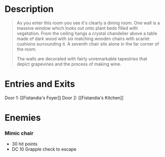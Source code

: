 # Description
> As you enter this room you see it's clearly a dining room. One wall is a massive window which looks out onto plant beds filled with vegetation. From the ceiling hangs a crystal chandelier above a table made of dark wood with six matching wooden chairs with scarlet cushions surrounding it. A seventh chair sits alone in the far corner of the room.
>
> The walls are decorated with fairly unremarkable tapestries that depict grapevines and the process of making wine.

# Entries and Exits
Door 1: [[Fistandia's Foyer]]
Door 2: [[Fistandia's Kitchen]]

# Enemies
### Mimic chair
- 30 hit points
- DC 10 Grapple check to escape
